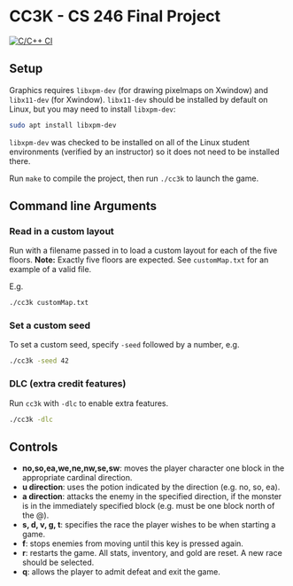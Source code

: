 # CC3K - CS 246 Final Project

[![C/C++ CI](https://github.com/leungjch/cc3k/actions/workflows/c-cpp.yml/badge.svg)](https://github.com/leungjch/cc3k/actions/workflows/c-cpp.yml)

## Setup
Graphics requires `libxpm-dev` (for drawing pixelmaps on Xwindow) and `libx11-dev` (for Xwindow). `libx11-dev` should be installed by default on Linux, but you may need to install `libxpm-dev`:

```sh
sudo apt install libxpm-dev
```

`libxpm-dev` was checked to be installed on all of the Linux student environments (verified by an instructor) so it does not need to be installed there. 

Run `make` to compile the project, then run `./cc3k` to launch the game.

## Command line Arguments
### Read in a custom layout
Run with a filename passed in to load a custom layout for each of the five floors. **Note:** Exactly five floors are expected. See `customMap.txt` for an example of a valid file. 

E.g.
```sh
./cc3k customMap.txt
```

### Set a custom seed
To set a custom seed, specify `-seed` followed by a number, e.g.
```sh
./cc3k -seed 42
```

### DLC (extra credit features)
Run `cc3k` with `-dlc` to enable extra features.
```sh
./cc3k -dlc
```


## Controls
-  **no,so,ea,we,ne,nw,se,sw**: moves the player character one block in the appropriate cardinal direction.
-  **u direction**: uses the potion indicated by the direction (e.g. no, so, ea).
-  **a direction**: attacks the enemy in the specified direction, if the monster is in the immediately specified block (e.g. must be one block north of the @).
-  **s, d, v, g, t**: specifies the race the player wishes to be when starting a game.
-  **f**: stops enemies from moving until this key is pressed again.
-  **r**: restarts the game. All stats, inventory, and gold are reset. A new race should be selected.
-  **q**: allows the player to admit defeat and exit the game.

